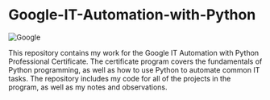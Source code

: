 # Google-IT-Automation-with-Python
![Google](https://github.com/Rajeevkumar69/Google-IT-Automation-with-Python/assets/96237505/97f59067-8aec-4191-8aac-8bbf3f1920c9)

This repository contains my work for the Google IT Automation with Python Professional Certificate. The certificate program covers the fundamentals of Python programming, as well as how to use Python to automate common IT tasks. The repository includes my code for all of the projects in the program, as well as my notes and observations.
